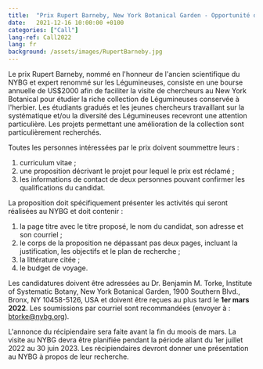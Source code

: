 ```yaml
---
title:  "Prix Rupert Barneby, New York Botanical Garden - Opportunité de Financement"
date:   2021-12-16 10:00:00 +0100
categories: ["Call"]
lang-ref: Call2022
lang: fr
background: /assets/images/RupertBarneby.jpg
---
```


Le prix Rupert Barneby, nommé en l'honneur de l'ancien scientifique du NYBG et expert renommé sur les Légumineuses, consiste en une bourse annuelle de US$2000 afin de faciliter la visite de chercheurs au New York Botanical pour étudier la riche collection de Légumineuses conservée à l'herbier. Les étudiants gradués et les jeunes chercheurs travaillant sur la systématique et/ou la diversité des Légumineuses recevront une attention particulière. Les projets permettant une amélioration de la collection sont particulièrement recherchés.

Toutes les personnes intéressées par le prix doivent soummettre leurs :
1) curriculum vitae ;
2) une proposition décrivant le projet pour lequel le prix est réclamé ;
3) les informations de contact de deux personnes pouvant confirmer les qualifications du candidat.

La proposition doit spécifiquement présenter les activités qui seront réalisées au NYBG et doit contenir :
1) la page titre avec le titre proposé, le nom du candidat, son adresse et son courriel ;
2) le corps de la proposition ne dépassant pas deux pages, incluant la justification, les objectifs et le plan de recherche ;
3) la littérature citée ;
4) le budget de voyage.

Les candidatures doivent être adressées au Dr. Benjamin M. Torke, Institute of Systematic Botany, New York Botanical Garden, 1900 Southern Blvd., Bronx, NY 10458-5126, USA et doivent être reçues au plus tard le **1er mars 2022**. Les soumissions par courriel sont recommandées (envoyer à : <btorke@nybg.org>).

L'annonce du récipiendaire sera faite avant la fin du moois de mars. La visite au NYBG devra être planifiée pendant la période allant du 1er juillet 2022 au 30 juin 2023. Les récipiendaires devront donner une présentation au NYBG à propos de leur recherche.


